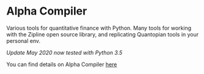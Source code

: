 
# Alpha Compiler

Various tools for quantitative finance with Python.  Many tools for working with the Zipline open source library, and replicating Quantopian tools in your personal env.   

*Update May 2020 now tested with Python 3.5*


You can find details on Alpha Compiler [here](https://pbharrin.github.io/alpha-compiler/syntax "Title")
